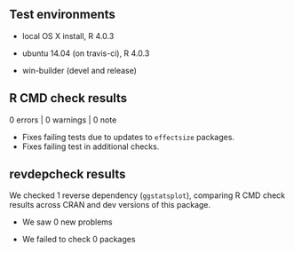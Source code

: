 ## Test environments

* local OS X install, R 4.0.3

* ubuntu 14.04 (on travis-ci), R 4.0.3

* win-builder (devel and release)

## R CMD check results

0 errors | 0 warnings | 0 note

  - Fixes failing tests due to updates to `effectsize` packages.
  - Fixes failing test in additional checks.

## revdepcheck results

We checked 1 reverse dependency (`ggstatsplot`), comparing R CMD check results
across CRAN and dev versions of this package.

 * We saw 0 new problems

 * We failed to check 0 packages
